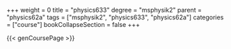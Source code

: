 +++
weight = 0
title = "physics633"
degree = "msphysik2"
parent = "physics62a"
tags = ["msphysik2", "physics633", "physics62a"]
categories = ["course"]
bookCollapseSection = false
+++

{{< genCoursePage >}}

